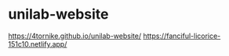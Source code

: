 # unilab-website
https://4tornike.github.io/unilab-website/
https://fanciful-licorice-151c10.netlify.app/

